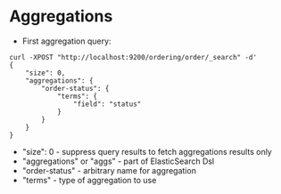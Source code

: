 # Aggregations #

* First aggregation query: 
```
curl -XPOST "http://localhost:9200/ordering/order/_search" -d'
{
	"size": 0, 
	"aggregations": {
		"order-status": {
			"terms": {
				"field": "status"
			}
		}
	}
}
```
* "size": 0 - suppress query results to fetch aggregations results only
* "aggregations" or "aggs" - part of ElasticSearch Dsl
* "order-status" - arbitrary name for aggregation
* "terms" - type of aggregation to use